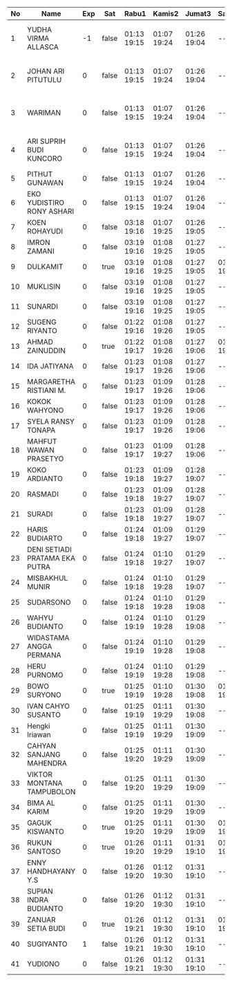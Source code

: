 | No | Name | Exp | Sat | Rabu1 | Kamis2 | Jumat3 | Sabtu4 | 6 | Senin6 | Selasa7 | Rabu8 | Kamis9 |
|-----|-----|-----|-----|-----|-----|-----|-----|-----|-----|-----|-----|-----|
| 1 | YUDHA VIRMA ALLASCA | -1 | false | 01:13 19:15 | 01:07 19:24 | 01:26 19:04 | -- | error on login func | 03:14 19:13 | 01:12 19:28 | 01:01 19:16 | 01:04 19:20 |
| 2 | JOHAN ARI PITUTULU | 0 | false | 01:13 19:15 | 01:07 19:24 | 01:26 19:04 | -- | error on login func | 03:14 19:13 | 01:12 19:28 | 01:01 19:16 | 01:04 19:20 |
| 3 | WARIMAN | 0 | false | 01:13 19:15 | 01:07 19:24 | 01:26 19:04 | -- | error on login func | 03:14 19:13 | 01:12 19:28 | 01:01 19:16 | 01:04 19:20 |
| 4 | ARI SUPRIH BUDI KUNCORO | 0 | false | 01:13 19:15 | 01:07 19:24 | 01:26 19:04 | -- | error on login func | 03:14 19:13 | 01:12 19:28 | 01:01 19:16 | 01:04 19:20 |
| 5 | PITHUT GUNAWAN | 0 | false | 01:13 19:15 | 01:07 19:24 | 01:26 19:04 | -- | 01:20 19:13 | 01:12 19:28 | 01:01 19:16 | 01:04 19:20 |
| 6 | EKO YUDISTIRO RONY ASHARI | 0 | false | 01:13 19:15 | 01:07 19:24 | 01:26 19:04 | -- | 01:21 19:14 | 01:12 19:29 | 01:01 19:17 | 01:04 19:21 |
| 7 | KOEN ROHAYUDI | 0 | false | 03:18 19:16 | 01:07 19:25 | 01:26 19:05 | -- | 01:21 19:14 | 03:20 19:29 | 01:01 19:17 | 01:04 19:21 |
| 8 | IMRON ZAMANI | 0 | false | 03:19 19:16 | 01:08 19:25 | 01:27 19:05 | -- | 01:21 19:14 | 03:21 19:29 | 01:02 19:17 | 01:05 19:21 |
| 9 | DULKAMIT | 0 | true | 03:19 19:16 | 01:08 19:25 | 01:27 19:05 | 01:11 19:22 | 01:21 19:14 | 03:21 19:29 | 01:02 19:17 | 01:05 19:21 |
| 10 | MUKLISIN | 0 | false | 03:19 19:16 | 01:08 19:25 | 01:27 19:05 | -- | 01:21 19:14 | 03:21 19:29 | 01:02 19:17 | 01:05 19:21 |
| 11 | SUNARDI | 0 | false | 03:19 19:16 | 01:08 19:25 | 01:27 19:05 | -- | 01:21 19:14 | 03:21 19:29 | 01:02 19:17 | 01:05 19:21 |
| 12 | SUGENG RIYANTO | 0 | false | 01:22 19:16 | 01:08 19:26 | 01:27 19:05 | -- | 01:21 19:15 | 03:21 19:30 | 01:02 19:18 | 01:05 19:22 |
| 13 | AHMAD ZAINUDDIN | 0 | true | 01:22 19:17 | 01:08 19:26 | 01:27 19:06 | 01:11 19:22 | 01:22 19:15 | 03:21 19:30 | 01:02 19:18 | 01:05 19:22 |
| 14 | IDA JATIYANA | 0 | false | 01:23 19:17 | 01:08 19:26 | 01:27 19:06 | -- | 01:22 19:15 | 03:21 19:30 | 01:02 19:18 | 01:05 19:22 |
| 15 | MARGARETHA RISTIANI M. | 0 | false | 01:23 19:17 | 01:09 19:26 | 01:28 19:06 | -- | 01:22 19:15 | 03:22 19:30 | 01:03 19:18 | 01:06 19:22 |
| 16 | KOKOK WAHYONO | 0 | false | 01:23 19:17 | 01:09 19:26 | 01:28 19:06 | -- | 01:22 19:15 | 03:22 19:30 | 01:03 19:18 | 01:06 19:22 |
| 17 | SYELA RANSY TONAPA | 0 | false | 01:23 19:17 | 01:09 19:26 | 01:28 19:06 | -- | 01:22 19:15 | 03:22 19:31 | 01:03 19:18 | 01:06 19:22 |
| 18 | MAHFUT WAWAN PRASETYO | 0 | false | 01:23 19:17 | 01:09 19:27 | 01:28 19:06 | -- | 01:22 19:15 | 03:22 19:31 | 01:03 19:19 | 01:06 19:23 |
| 19 | KOKO ARDIANTO | 0 | false | 01:23 19:18 | 01:09 19:27 | 01:28 19:07 | -- | 01:22 19:16 | 03:22 19:31 | 01:03 19:19 | 01:06 19:23 |
| 20 | RASMADI | 0 | false | 01:23 19:18 | 01:09 19:27 | 01:28 19:07 | -- | 01:23 19:16 | 03:22 19:31 | 01:03 19:19 | 01:06 19:23 |
| 21 | SURADI | 0 | false | 01:23 19:18 | 01:09 19:27 | 01:28 19:07 | -- | 01:23 19:16 | 03:22 19:31 | 01:03 19:19 | 01:06 19:23 |
| 22 | HARIS BUDIARTO | 0 | false | 01:24 19:18 | 01:09 19:27 | 01:29 19:07 | -- | 01:23 19:16 | 03:22 19:31 | 01:03 19:20 | 01:06 19:23 |
| 23 | DENI SETIADI PRATAMA EKA PUTRA | 0 | false | 01:24 19:18 | 01:10 19:27 | 01:29 19:07 | -- | 01:23 19:17 | 03:23 19:32 | 01:04 19:20 | 01:07 19:23 |
| 24 | MISBAKHUL MUNIR | 0 | false | 01:24 19:18 | 01:10 19:28 | 01:29 19:07 | -- | 01:23 19:17 | 03:23 19:32 | 01:04 19:20 | 01:07 19:24 |
| 25 | SUDARSONO | 0 | false | 01:24 19:18 | 01:10 19:28 | 01:29 19:08 | -- | 01:23 19:17 | 03:23 19:32 | 01:04 19:20 | 01:07 19:24 |
| 26 | WAHYU BUDIANTO | 0 | false | 01:24 19:19 | 01:10 19:28 | 01:29 19:08 | -- | 01:23 19:17 | 03:23 19:32 | 01:04 19:20 | 01:07 19:24 |
| 27 | WIDASTAMA ANGGA PERMANA | 0 | false | 01:24 19:19 | 01:10 19:28 | 01:29 19:08 | -- | 01:24 19:17 | 03:23 19:32 | 01:04 19:20 | 01:07 19:24 |
| 28 | HERU PURNOMO | 0 | false | 01:24 19:19 | 01:10 19:28 | 01:29 19:08 | -- | 01:24 19:17 | 03:23 19:32 | 01:04 19:21 | 01:07 19:24 |
| 29 | BOWO SURYONO | 0 | true | 01:25 19:19 | 01:10 19:28 | 01:30 19:08 | 01:11 19:22 | 01:24 19:18 | 03:23 19:33 | 01:04 19:21 | 01:07 19:24 |
| 30 | IVAN CAHYO SUSANTO | 0 | false | 01:25 19:19 | 01:11 19:29 | 01:30 19:08 | -- | 01:24 19:18 | 03:24 19:33 | 01:05 19:21 | 01:08 19:25 |
| 31 | Hengki Iriawan | 0 | false | 01:25 19:19 | 01:11 19:29 | 01:30 19:09 | -- | 01:24 19:18 | 03:24 19:33 | 01:05 19:21 | 01:08 19:25 |
| 32 | CAHYAN SANJANG MAHENDRA | 0 | false | 01:25 19:20 | 01:11 19:29 | 01:30 19:09 | -- | 01:24 19:19 | 03:24 19:33 | 01:05 19:21 | 01:08 19:25 |
| 33 | VIKTOR MONTANA TAMPUBOLON | 0 | false | 01:25 19:20 | 01:11 19:29 | 01:30 19:09 | -- | 01:24 19:19 | 03:24 19:33 | 01:05 19:22 | 01:08 19:25 |
| 34 | BIMA AL KARIM | 0 | false | 01:25 19:20 | 01:11 19:29 | 01:30 19:09 | -- | 01:25 19:19 | 03:24 19:33 | 01:05 19:22 | 01:08 19:25 |
| 35 | GAGUK KISWANTO | 0 | true | 01:25 19:20 | 01:11 19:29 | 01:30 19:09 | 01:11 19:22 | 01:25 19:19 | 03:24 19:34 | 01:05 19:22 | 01:08 19:25 |
| 36 | RUKUN SANTOSO | 0 | true | 01:26 19:20 | 01:11 19:29 | 01:31 19:10 | 01:11 19:22 | 01:25 19:19 | 03:24 19:34 | 01:05 19:22 | 01:08 19:26 |
| 37 | ENNY HANDHAYANY Y.S | 0 | false | 01:26 19:20 | 01:12 19:30 | 01:31 19:10 | -- | 01:25 19:19 | 03:25 19:34 | 01:06 19:22 | 01:09 19:26 |
| 38 | SUPIAN INDRA BUDIANTO | 0 | false | 01:26 19:20 | 01:12 19:30 | 01:31 19:10 | -- | 01:25 19:19 | 03:25 19:34 | 01:06 19:22 | 01:09 19:26 |
| 39 | ZANUAR SETIA BUDI | 0 | true | 01:26 19:21 | 01:12 19:30 | 01:31 19:10 | 01:11 19:22 | 01:25 19:20 | 03:25 19:34 | 01:06 19:23 | 01:09 19:26 |
| 40 | SUGIYANTO | 1 | false | 01:26 19:21 | 01:12 19:30 | 01:31 19:10 | -- | 01:25 19:20 | 03:25 16:52 | 01:06 19:23 | 01:09 17:53 |
| 41 | YUDIONO | 0 | false | 01:26 19:21 | 01:12 19:30 | 01:31 19:10 | -- | 01:25 19:20 | 03:25 19:35 | 01:06 19:23 | 01:09 19:26 |

